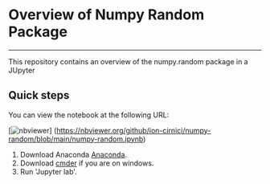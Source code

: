 # Overview of Numpy Random Package

***

This repository contains an overview of the numpy.random package in a JUpyter 

## Quick steps
 
 You can view the notebook at the following URL:

[![nbviewer](https://raw.githubusercontent.com/jupyter/design/master/logos/Badges/nbviewer_badge.svg)]
 (https://nbviewer.org/github/ion-cirnici/numpy-random/blob/main/numpy-random.ipynb)

1. Download Anaconda [Anaconda]().
2. Download [cmder]() if you are on windows.
3. Run 'Jupyter lab'.